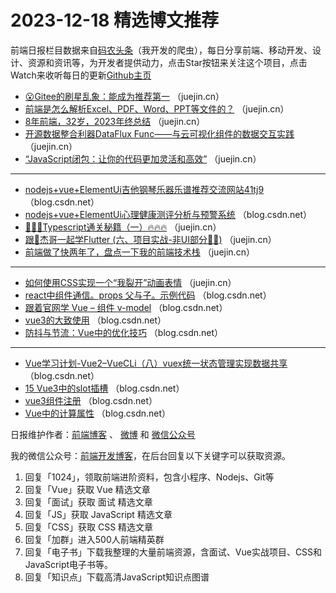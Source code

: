 # 2023-12-18 精选博文推荐

前端日报栏目数据来自[码农头条](http://toutiao.qdkfweb.cn/)（我开发的爬虫），每日分享前端、移动开发、设计、资源和资讯等，为开发者提供动力，点击Star按钮来关注这个项目，点击Watch来收听每日的更新[Github主页](https://github.com/kujian/frontendDaily)
* [😮Gitee的刷星乱象：能成为推荐第一](https://juejin.cn/post/7311979022330953747) （juejin.cn）
* [前端是怎么解析Excel、PDF、Word、PPT等文件的？](https://juejin.cn/post/7313048171797544997) （juejin.cn）
* [8年前端，32岁，2023年终总结](https://juejin.cn/post/7312848658717704227) （juejin.cn）
* [开源数据整合利器DataFlux Func——与云可视化组件的数据交互实践](https://juejin.cn/post/7312293783973560320) （juejin.cn）
* [&#8220;JavaScript闭包：让你的代码更加灵活和高效&#8221;](https://juejin.cn/post/7312404578959196198) （juejin.cn）

***
* [nodejs+vue+ElementUi吉他钢琴乐器乐谱推荐交流网站41tj9](https://blog.csdn.net/QQ242219979/article/details/135049857) （blog.csdn.net）
* [nodejs+vue+ElementUi心理健康测评分析与预警系统](https://blog.csdn.net/QQ402205496/article/details/135049551) （blog.csdn.net）
* [🚀🚀🚀Typescript通关秘籍（一）🔥🔥🔥](https://juejin.cn/post/7312722655224741900) （juejin.cn）
* [跟🤡杰哥一起学Flutter (六、项目实战-非UI部分🤷‍♂️)](https://juejin.cn/post/7312723512723521590) （juejin.cn）
* [前端做了快两年了，盘点一下我的前端技术栈](https://juejin.cn/post/7313042225863426102) （juejin.cn）

***
* [如何使用CSS实现一个“我裂开”动画表情](https://juejin.cn/post/7312727134296326178) （juejin.cn）
* [react中组件通信。props 父与子。示例代码](https://blog.csdn.net/kkkys_kkk/article/details/135048850) （blog.csdn.net）
* [跟着官网学 Vue &#8211; 组件 v-model](https://blog.csdn.net/qq_43116031/article/details/134983821) （blog.csdn.net）
* [vue3的大致使用](https://blog.csdn.net/wsrzsfgst/article/details/135029271) （blog.csdn.net）
* [防抖与节流：Vue中的优化技巧](https://blog.csdn.net/m0_73358221/article/details/135037632) （blog.csdn.net）

***
* [Vue学习计划-Vue2&#8211;VueCLi（八）vuex统一状态管理实现数据共享](https://blog.csdn.net/qq_35940731/article/details/135043648) （blog.csdn.net）
* [15 Vue3中的slot插槽](https://blog.csdn.net/qq_37703224/article/details/135048917) （blog.csdn.net）
* [vue3组件注册](https://blog.csdn.net/study_way/article/details/135043965) （blog.csdn.net）
* [Vue中的计算属性](https://blog.csdn.net/qq_73992463/article/details/135045865) （blog.csdn.net）

日报维护作者：[前端博客](https://qdkfweb.cn/) 、 [微博](http://weibo.com/kujian) 和 [微信公众号](https://open.weixin.qq.com/qr/code?username=caibaojian_com)

我的微信公众号：[前端开发博客](https://open.weixin.qq.com/qr/code?username=caibaojian_com)，在后台回复以下关键字可以获取资源。

1. 回复「1024」，领取前端进阶资料，包含小程序、Nodejs、Git等
2. 回复「Vue」获取 Vue 精选文章
3. 回复「面试」获取 面试 精选文章
4. 回复「JS」获取 JavaScript 精选文章
5. 回复「CSS」获取 CSS 精选文章
6. 回复「加群」进入500人前端精英群
7. 回复「电子书」下载我整理的大量前端资源，含面试、Vue实战项目、CSS和JavaScript电子书等。
8. 回复「知识点」下载高清JavaScript知识点图谱